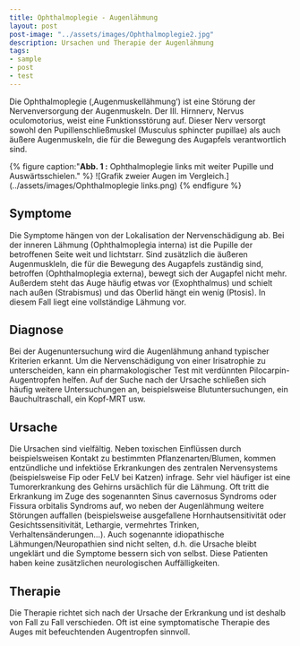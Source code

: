 ```yaml
---
title: Ophthalmoplegie - Augenlähmung
layout: post
post-image: "../assets/images/Ophthalmoplegie2.jpg"
description: Ursachen und Therapie der Augenlähmung
tags:
- sample
- post
- test
---
```


Die Ophthalmoplegie (‚Augenmuskellähmung‘) ist eine Störung der Nervenversorgung der Augenmuskeln. Der III. Hirnnerv, Nervus oculomotorius, weist eine Funktionsstörung auf. Dieser Nerv versorgt sowohl den Pupillenschließmuskel (Musculus sphincter pupillae) als auch äußere Augenmuskeln, die für die Bewegung des Augapfels verantwortlich sind.

{% figure caption:"**Abb. 1 :** Ophthalmoplegie links mit weiter Pupille und Auswärtsschielen." %}
![Grafik zweier Augen im Vergleich.](../assets/images/Ophthalmoplegie links.png)
{% endfigure %}

## Symptome

Die Symptome hängen von der Lokalisation der Nervenschädigung ab. Bei der inneren Lähmung (Ophthalmoplegia interna) ist die Pupille der betroffenen Seite weit und lichtstarr. 
Sind zusätzlich die äußeren Augenmuskleln, die für die Bewegung des Augapfels zuständig sind, betroffen (Ophthalmoplegia externa), bewegt sich der Augapfel nicht mehr. Außerdem steht das Auge häufig etwas vor (Exophthalmus) und schielt nach außen (Strabismus) und das Oberlid hängt ein wenig (Ptosis). In diesem Fall liegt eine vollständige Lähmung vor.  

## Diagnose

Bei der Augenuntersuchung wird die Augenlähmung anhand typischer Kriterien erkannt. Um die Nervenschädigung von einer Irisatrophie zu unterscheiden, kann ein pharmakologischer Test mit verdünnten Pilocarpin-Augentropfen helfen. Auf der Suche nach der Ursache schließen sich häufig weitere Untersuchungen an, beispielsweise Blutuntersuchungen, ein Bauchultraschall, ein Kopf-MRT usw.  

## Ursache

Die Ursachen sind vielfältig. Neben toxischen Einflüssen durch beispielsweisen Kontakt zu bestimmten Pflanzenarten/Blumen, kommen entzündliche und infektiöse Erkrankungen des zentralen Nervensystems (beispielsweise Fip oder FeLV bei Katzen) infrage. Sehr viel häufiger ist eine Tumorerkrankung des Gehirns ursächlich für die Lähmung. Oft tritt die Erkrankung im Zuge des sogenannten Sinus cavernosus Syndroms oder Fissura orbitalis Syndroms auf, wo neben der Augenlähmung  weitere Störungen auffallen (beispielsweise ausgefallene Hornhautsensitivität oder Gesichtssensitivität, Lethargie, vermehrtes Trinken, Verhaltensänderungen…). Auch sogenannte idiopathische Lähmungen/Neuropathien sind nicht selten, d.h. die Ursache bleibt ungeklärt und die Symptome bessern sich von selbst. Diese Patienten haben keine zusätzlichen neurologischen Auffälligkeiten.

## Therapie

Die Therapie richtet sich nach der Ursache der Erkrankung und ist deshalb von Fall zu Fall verschieden. Oft ist eine symptomatische Therapie des Auges mit befeuchtenden Augentropfen sinnvoll.  
